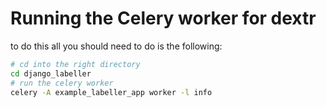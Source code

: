 # Running the Celery worker for dextr

to do this all you should need to do is the following:

```bash
# cd into the right directory
cd django_labeller
# run the celery worker
celery -A example_labeller_app worker -l info
```